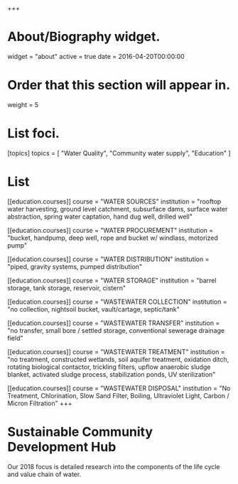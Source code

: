 +++
# About/Biography widget.
widget = "about"
active = true
date = 2016-04-20T00:00:00

# Order that this section will appear in.
weight = 5

# List foci.
[topics]
  topics = [
    "Water Quality",
    "Community water supply",
    "Education"
  ]

# List
[[education.courses]]
  course = "WATER SOURCES"
  institution = "rooftop water harvesting, ground level catchment, subsurface dams, surface water abstraction, spring water captation, hand dug well, drilled well"

[[education.courses]]
  course = "WATER PROCUREMENT"
  institution = "bucket, handpump, deep well, rope and bucket w/ windlass, motorized pump"

[[education.courses]]
  course = "WATER DISTRIBUTION"
  institution = "piped, gravity systems, pumped distribution"
 
[[education.courses]]
  course = "WATER STORAGE"
  institution = "barrel storage, tank storage, reservoir, cistern"

[[education.courses]]
  course = "WASTEWATER COLLECTION"
  institution = "no collection, nightsoil bucket,  vault/cartage, septic/tank"

[[education.courses]]
  course = "WASTEWATER TRANSFER"
  institution = "no transfer, small bore / settled storage, conventional sewerage drainage field"

[[education.courses]]
  course = "WASTEWATER TREATMENT"
  institution = "no treatment, constructed wetlands, soil aquifer treatment, oxidation ditch, rotating biological contactor, trickling filters, upflow anaerobic sludge blanket, activated sludge process, stabilization ponds, UV sterilization"

[[education.courses]]
  course = "WASTEWATER DISPOSAL"
  institution = "No Treatment, Chlorination, Slow Sand Filter, Boiling, Ultraviolet Light, Carbon / Micron Filtration"
+++

# Sustainable Community Development Hub

Our 2018 focus is detailed research into the components of the life cycle and value chain of water.
